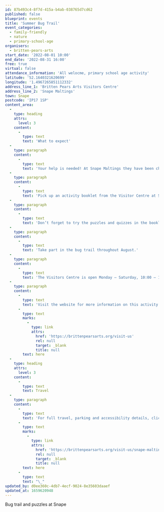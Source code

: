 ```yaml
---
id: 87b493c4-8f7d-415a-b4ab-038765d7cd62
published: false
blueprint: events
title: 'Summer Bug Trail'
event_categories:
  - family-friendly
  - nature
  - primary-school-age
organisers:
  - britten-pears-arts
start_date: '2022-08-01 10:00'
end_date: '2022-08-31 16:00'
free: true
virtual: false
attendance_information: 'All welocme, primary school age activity'
latitude: '52.1640321620699'
longitude: '1.4967265851112332'
address_line_1: 'Britten Pears Arts Visitors Centre'
address_line_2: 'Snape Maltings'
town: Snape
postcode: 'IP17 1SP'
content_area:
  -
    type: heading
    attrs:
      level: 3
    content:
      -
        type: text
        text: 'What to expect'
  -
    type: paragraph
    content:
      -
        type: text
        text: 'Your help is needed! At Snape Maltings they have been chasing bugs around the site and need your help to find the final six!'
  -
    type: paragraph
    content:
      -
        type: text
        text: 'Pick up an activity booklet from the Visitor Centre at Snape Maltings and solve the clues to find the bugs. Once you have solved all the clues, head back to the Visitors Centre and collect your stickers as your prize.'
  -
    type: paragraph
    content:
      -
        type: text
        text: 'Don’t forget to try the puzzles and quizzes in the booklet and get creative colouring in your own bug.'
  -
    type: paragraph
    content:
      -
        type: text
        text: 'Take part in the bug trail throughout August.'
  -
    type: paragraph
    content:
      -
        type: text
        text: 'The Visitors Centre is open Monday – Saturday, 10:00 – 17:30 and Sunday, 10:00 – 16:00'
  -
    type: paragraph
    content:
      -
        type: text
        text: 'Visit the website for more information on this activity and more, by clicking '
      -
        type: text
        marks:
          -
            type: link
            attrs:
              href: 'https://brittenpearsarts.org/visit-us'
              rel: null
              target: _blank
              title: null
        text: here
  -
    type: heading
    attrs:
      level: 3
    content:
      -
        type: text
        text: Travel
  -
    type: paragraph
    content:
      -
        type: text
        text: 'For full travel, parking and accessibility details, click '
      -
        type: text
        marks:
          -
            type: link
            attrs:
              href: 'https://brittenpearsarts.org/visit-us/snape-maltings/getting-here'
              rel: null
              target: _blank
              title: null
        text: here
      -
        type: text
        text: "\_"
updated_by: d0ee360c-4db7-4ecf-9024-8e35603daaef
updated_at: 1659620948
---
```

Bug trail and puzzles at Snape